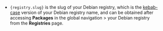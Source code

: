 - `{registry.slug}` is the slug of your Debian registry, which is the [kebab-case](https://en.wikipedia.org/wiki/Letter_case#Kebab_case) version of your Debian registry name, and can be obtained after accessing **Packages** in the global navigation > your Debian registry from the **Registries** page.
